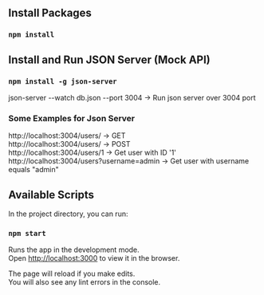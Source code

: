 ## Install Packages


### `npm install`
  
  
## Install and Run JSON Server (Mock API)

###  `npm install -g json-server`

json-server --watch db.json --port 3004  -> Run json server over 3004 port

### Some Examples for Json Server
http://localhost:3004/users/ -> GET  
http://localhost:3004/users/ -> POST  
http://localhost:3004/users/1  -> Get user with ID '1'  
http://localhost:3004/users?username=admin  -> Get user with username equals "admin"


## Available Scripts

In the project directory, you can run:

### `npm start`

Runs the app in the development mode.\
Open [http://localhost:3000](http://localhost:3000) to view it in the browser.

The page will reload if you make edits.\
You will also see any lint errors in the console.
